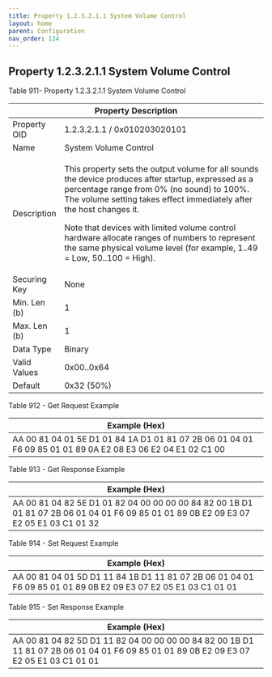 ```yaml
---
title: Property 1.2.3.2.1.1 System Volume Control
layout: home
parent: Configuration
nav_order: 124
---
```


## Property 1.2.3.2.1.1 System Volume Control

Table 911- Property 1.2.3.2.1.1 System Volume Control

<table>
<colgroup>
<col style="width: 14%" />
<col style="width: 85%" />
</colgroup>
<thead>
<tr>
<th colspan="2">Property Description</th>
</tr>
</thead>
<tbody>
<tr>
<td>Property OID</td>
<td>1.2.3.2.1.1 / 0x010203020101</td>
</tr>
<tr>
<td>Name</td>
<td>System Volume Control</td>
</tr>
<tr>
<td>Description</td>
<td><p>This property sets the output volume for all sounds the device
produces after startup, expressed as a percentage range from 0% (no
sound) to 100%. The volume setting takes effect immediately after the
host changes it.</p>
<p>Note that devices with limited volume control hardware allocate
ranges of numbers to represent the same physical volume level (for
example, 1..49 = Low, 50..100 = High).</p></td>
</tr>
<tr>
<td>Securing Key</td>
<td>None</td>
</tr>
<tr>
<td>Min. Len (b)</td>
<td>1</td>
</tr>
<tr>
<td>Max. Len (b)</td>
<td>1</td>
</tr>
<tr>
<td>Data Type</td>
<td>Binary</td>
</tr>
<tr>
<td>Valid Values</td>
<td>0x00..0x64</td>
</tr>
<tr>
<td>Default</td>
<td>0x32 (50%)</td>
</tr>
</tbody>
</table>

Table 912 - Get Request Example

| Example (Hex) |
|----|
| AA 00 81 04 01 5E D1 01 84 1A D1 01 81 07 2B 06 01 04 01 F6 09 85 01 01 89 0A E2 08 E3 06 E2 04 E1 02 C1 00 |

Table 913 - Get Response Example

| Example (Hex) |
|----|
| AA 00 81 04 82 5E D1 01 82 04 00 00 00 00 84 82 00 1B D1 01 81 07 2B 06 01 04 01 F6 09 85 01 01 89 0B E2 09 E3 07 E2 05 E1 03 C1 01 32 |

Table 914 - Set Request Example

| Example (Hex) |
|----|
| AA 00 81 04 01 5D D1 11 84 1B D1 11 81 07 2B 06 01 04 01 F6 09 85 01 01 89 0B E2 09 E3 07 E2 05 E1 03 C1 01 01 |

Table 915 - Set Response Example

| Example (Hex) |
|----|
| AA 00 81 04 82 5D D1 11 82 04 00 00 00 00 84 82 00 1B D1 11 81 07 2B 06 01 04 01 F6 09 85 01 01 89 0B E2 09 E3 07 E2 05 E1 03 C1 01 01 |

#